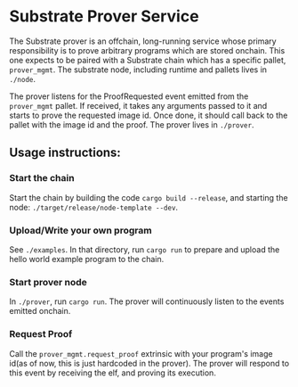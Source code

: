 # Substrate Prover Service

The Substrate prover is an offchain, long-running service whose primary responsibility is to prove arbitrary programs which are stored onchain. This one expects to be paired with a Substrate chain which has a specific pallet, `prover_mgmt`. The substrate node, including runtime and pallets lives in `./node`.

The prover listens for the ProofRequested event emitted from the `prover_mgmt` pallet. If received, it takes any arguments passed to it and starts to prove the requested image id. Once done, it should call back to the pallet with the image id and the proof. The prover lives in `./prover`.

## Usage instructions:
### Start the chain
Start the chain by building the code `cargo build --release`, and starting the node: `./target/release/node-template --dev`.

### Upload/Write your own program
See `./examples`. In that directory, run `cargo run` to prepare and upload the hello world example program to the chain.

### Start prover node
In `./prover`, run `cargo run`. The prover will continuously listen to the events emitted onchain.

### Request Proof
Call the `prover_mgmt.request_proof` extrinsic with your program's image id(as of now, this is just hardcoded in the prover). The prover will respond to this event by receiving the elf, and proving its execution. 

